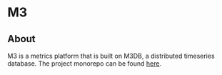 # M3

## About

M3 is a metrics platform that is built on M3DB, a distributed timeseries database. The project monorepo can be found [here][m3].

[m3]: https://github.com/m3db/m3
